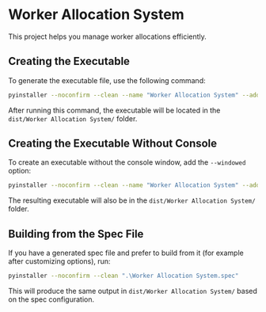# Worker Allocation System

This project helps you manage worker allocations efficiently.

## Creating the Executable

To generate the executable file, use the following command:

```bash
pyinstaller --noconfirm --clean --name "Worker Allocation System" --add-data "utils;utils" --add-data "allocations_json;allocations_json" --add-data "exports;exports" --add-data "excel;excel" --add-data "allocation_history.json;." --add-data "audit_trail.json;." --hidden-import tkcalendar main.py
```

After running this command, the executable will be located in the `dist/Worker Allocation System/` folder.

## Creating the Executable Without Console

To create an executable without the console window, add the `--windowed` option:

```bash
pyinstaller --noconfirm --clean --name "Worker Allocation System" --add-data "utils;utils" --add-data "allocations_json;allocations_json" --add-data "exports;exports" --add-data "excel;excel" --add-data "allocation_history.json;." --add-data "audit_trail.json;." --hidden-import tkcalendar --windowed main.py
```

The resulting executable will also be in the `dist/Worker Allocation System/` folder.

## Building from the Spec File

If you have a generated spec file and prefer to build from it (for example after customizing options), run:

```bash
pyinstaller --noconfirm --clean ".\Worker Allocation System.spec"
```

This will produce the same output in `dist/Worker Allocation System/` based on the spec configuration.
